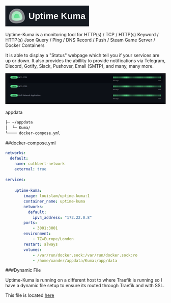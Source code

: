 
![](images/kuma.png)

Uptime-Kuma is a monitoring tool for HTTP(s) / TCP / HTTP(s) Keyword / HTTP(s) Json Query / Ping / DNS Record / Push / Steam Game Server / Docker Containers

It is able to display a "Status" webpage which tell you if your services are up or down.
It also provides the abillity to provide notifications via Telegram, Discord, Gotify, Slack, Pushover, Email (SMTP), and many, many more.

![](<images/kuma screenshot.png>)

appdata 

``` bash
├─ ~/appdata
│  └─ Kuma/
└──── docker-compose.yml
```

##docker-compose.yml

``` yaml
networks:
  default:
    name: cuthbert-network
    external: true

services:

    uptime-kuma:
        image: louislam/uptime-kuma:1
        container_name: uptime-kuma
        networks:
          default:
            ipv4_address: "172.22.0.8"
        ports:
            - 3001:3001
        environment:
            - TZ=Europe/London
        restart: always
        volumes:
            - /var/run/docker.sock:/var/run/docker.sock:ro
            - /home/xander/appdata/Kuma:/app/data
```

###Dynamic File

Uptime-Kuma is running on a different host to where Traefik is running so I have a dynamic file setup to ensure its routed through Traefik and with SSL.  

This file is located [here](https://docs.xanderman.co.uk/dynamic/#uptime-kuma-cuthbert)

